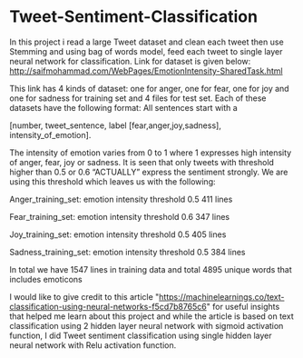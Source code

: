 # Tweet-Sentiment-Classification
In this project i read a large Tweet dataset and clean each tweet then use Stemming and using bag of words model, feed each tweet to single layer neural network for classification. Link for dataset is given below:
        http://saifmohammad.com/WebPages/EmotionIntensity-SharedTask.html

This link has 4 kinds of dataset: one for anger, one for fear, one for joy and one for sadness for training set and 4 files for test set. Each of these datasets have the following format:
All sentences start with a 

[number, tweet_sentence, label [fear,anger,joy,sadness], intensity_of_emotion].

The intensity of emotion varies from 0 to 1 where 1 expresses high intensity of anger, fear, joy or sadness. It is seen that only tweets with threshold higher than 0.5 or 0.6 “ACTUALLY” express the sentiment strongly. We are using this threshold which leaves us with the following:

Anger_training_set: emotion intensity threshold 0.5 411 lines

Fear_training_set: emotion intensity threshold 0.6 347 lines 

Joy_training_set: emotion intensity threshold 0.5 405 lines

Sadness_training_set: emotion intensity threshold 0.5 384 lines

In total we have 1547 lines in training data and total 4895 unique words that includes emoticons

I would like to give credit to this article "https://machinelearnings.co/text-classification-using-neural-networks-f5cd7b8765c6" for useful insights that helped me learn about this project and while the article is based on text classification using 2 hidden layer neural network with sigmoid activation function, I did Tweet sentiment classification using single hidden layer neural network with Relu activation function.
